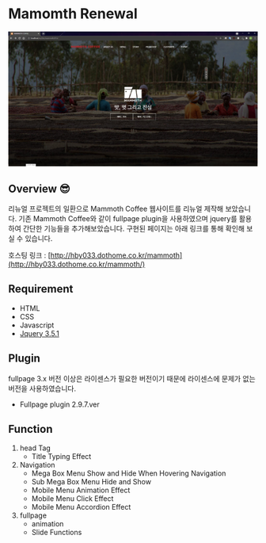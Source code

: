 # Mamomth Renewal

![renewal02.JPG](./img/renewal02.jpg)

## Overview 😎


리뉴얼 프로젝트의 일환으로 Mammoth Coffee 웹사이트를 리뉴얼 제작해 보았습니다.  기존 Mammoth Coffee와 같이 fullpage plugin을 사용하였으며 jquery를 활용하여 간단한 기능들을 추가해보았습니다.  구현된 페이지는 아래 링크를 통해 확인해 보실 수 있습니다.

호스팅 링크 : [http://hby033.dothome.co.kr/mammoth](http://hby033.dothome.co.kr/mammoth/)

## Requirement

- HTML
- CSS
- Javascript
- [Jquery 3.5.1](https://code.jquery.com/)

## Plugin

fullpage 3.x 버전 이상은 라이센스가 필요한 버전이기 때문에 라이센스에 문제가 없는 버전을 사용하였습니다.

- Fullpage plugin 2.9.7.ver

## Function

1. head Tag
    - Title Typing Effect
2. Navigation
    - Mega Box Menu Show and Hide When Hovering Navigation
    - Sub Mega Box Menu Hide and Show
    - Mobile Menu Animation Effect
    - Mobile Menu Click Effect
    - Mobile Menu Accordion Effect
3. fullpage
    - animation
    - Slide Functions
